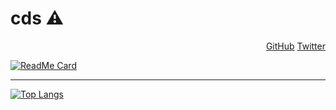 # cds :warning:

<p align="right">
	<a href="https://github.com/cds">GitHub</a>
	<a href="https://twitter.com/c_sangale">Twitter</a>
</p>



[![ReadMe Card](https://github-readme-stats.vercel.app/api/pin/?username=cds&repo=cds)](https://github.com/cds/cds/blob/master/README.md)


---
[![Top Langs](https://github-readme-stats.vercel.app/api/top-langs/?username=cds&hide=html)](https://github.com/cds)
